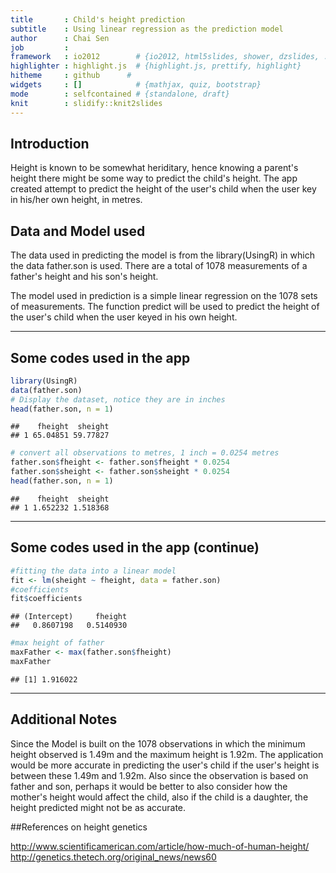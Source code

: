 ```yaml
---
title       : Child's height prediction
subtitle    : Using linear regression as the prediction model
author      : Chai Sen
job         : 
framework   : io2012        # {io2012, html5slides, shower, dzslides, ...}
highlighter : highlight.js  # {highlight.js, prettify, highlight}
hitheme     : github      # 
widgets     : []            # {mathjax, quiz, bootstrap}
mode        : selfcontained # {standalone, draft}
knit        : slidify::knit2slides
---
```


## Introduction

Height is known to be somewhat heriditary, hence knowing a parent's height there might be some way to predict the child's height. The app created attempt to predict the height of the user's child when the user key in his/her own height, in metres.

## Data and Model used

The data used in predicting the model is from the library(UsingR) in which the data father.son is used. There are a total of 1078 measurements of a father's height and his son's height.

The model used in prediction is a simple linear regression on the 1078 sets of measurements. The function predict will be used to predict the height of the user's child when the user keyed in his own height.

---

## Some codes used in the app

```r
library(UsingR)
data(father.son)
# Display the dataset, notice they are in inches
head(father.son, n = 1)
```

```
##    fheight  sheight
## 1 65.04851 59.77827
```

```r
# convert all observations to metres, 1 inch = 0.0254 metres
father.son$fheight <- father.son$fheight * 0.0254
father.son$sheight <- father.son$sheight * 0.0254
head(father.son, n = 1)
```

```
##    fheight  sheight
## 1 1.652232 1.518368
```

---

## Some codes used in the app (continue)

```r
#fitting the data into a linear model
fit <- lm(sheight ~ fheight, data = father.son)
#coefficients
fit$coefficients
```

```
## (Intercept)     fheight 
##   0.8607198   0.5140930
```

```r
#max height of father
maxFather <- max(father.son$fheight)
maxFather
```

```
## [1] 1.916022
```

---

## Additional Notes
Since the Model is built on the 1078 observations in which the minimum height observed is 1.49m and the maximum height is 1.92m. The application would be more accurate in predicting the user's child if the user's height is between these 1.49m and 1.92m. Also since the observation is based on father and son, perhaps it would be better to also consider how the mother's height would affect the child, also if the child is a daughter, the height predicted might not be as accurate.

##References on height genetics

http://www.scientificamerican.com/article/how-much-of-human-height/
http://genetics.thetech.org/original_news/news60
